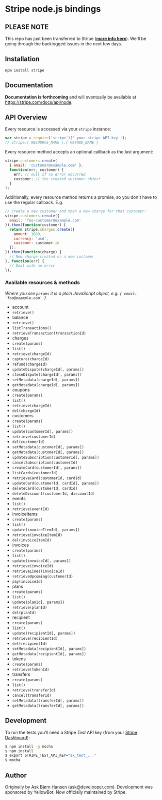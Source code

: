 # Stripe node.js bindings

## PLEASE NOTE

This repo has just been transferred to Stripe (**[more info here](https://github.com/stripe/stripe-node/wiki/Version-2)**). We'll be going through the backlogged issues in the next few days.

## Installation

`npm install stripe`

## Documentation

**Documentation is forthcoming** and will eventually be available at https://stripe.com/docs/api/node.

## API Overview

Every resource is accessed via your `stripe` instance:

```js
var stripe = require('stripe')(' your stripe API key ');
// stripe.{ RESOURCE_NAME }.{ METHOD_NAME }
```

Every resource method accepts an optional callback as the last argument:

```js
stripe.customers.create(
  { email: 'customer@example.com' },
  function(err, customer) {
    err; // null if no error occurred
    customer; // the created customer object
  }
);
```

Additionally, every resource method returns a promise, so you don't have to use the regular callback. E.g.

```js
// Create a new customer and then a new charge for that customer:
stripe.customers.create({
  email: 'foo-customer@example.com'
}).then(function(customer) {
  return stripe.charges.create({
    amount: 1600,
    currency: 'usd',
    customer: customer.id
  });
}).then(function(charge) {
  // New charge created on a new customer
}, function(err) {
  // Deal with an error
});
```

### Available resources & methods

*Where you see `params` it is a plain JavaScript object, e.g. `{ email: 'foo@example.com' }`*

 * account
  * `retrieve()`
 * balance
  * `retrieve()`
  * `listTransactions()`
  * `retrieveTransaction(transactionId)`
 * charges
  * `create(params)`
  * `list()`
  * `retrieve(chargeId)`
  * `capture(chargeId)`
  * `refund(chargeId)`
  * `updateDispute(chargeId[, params])`
  * `closeDispute(chargeId[, params])`
  * `setMetadata(chargeId[, params])`
  * `getMetadata(chargeId[, params])`
 * coupons
  * `create(params)`
  * `list()`
  * `retrieve(chargeId)`
  * `del(chargeId)`
 * customers
  * `create(params)`
  * `list()`
  * `update(customerId[, params])`
  * `retrieve(customerId)`
  * `del(customerId)`
  * `setMetadata(customerId[, params])`
  * `getMetadata(customerId[, params])`
  * `updateSubscription(customerId[, params])`
  * `cancelSubscription(customerId)`
  * `createCard(customerId[, params])`
  * `listCards(customerId)`
  * `retrieveCard(customerId, cardId)`
  * `updateCard(customerId, cardId[, params])`
  * `deleteCard(customerId, cardId)`
  * `deleteDiscount(customerId, discountId)`
 * events
  * `list()`
  * `retrieve(eventId)`
 * invoiceItems
  * `create(params)`
  * `list()`
  * `update(invoiceItemId[, params])`
  * `retrieve(invoiceItemId)`
  * `del(invoiceItemId)`
 * invoices
  * `create(params)`
  * `list()`
  * `update(invoiceId[, params])`
  * `retrieve(invoiceId)`
  * `retrieveLines(invoiceId)`
  * `retrieveUpcoming(customerId)`
  * `pay(invoiceId)`
 * plans
  * `create(params)`
  * `list()`
  * `update(planId[, params])`
  * `retrieve(planId)`
  * `del(planId)`
 * recipient
  * `create(params)`
  * `list()`
  * `update(recipientId[, params])`
  * `retrieve(recipientId)`
  * `del(recipientId)`
  * `setMetadata(recipientId[, params])`
  * `getMetadata(recipientId[, params])`
 * tokens
  * `create(params)`
  * `retrieve(tokenId)`
 * transfers
  * `create(params)`
  * `list()`
  * `retrieve(transferId)`
  * `cancel(transferId)`
  * `setMetadata(transferId[, params])`
  * `getMetadata(transferId[, params])`

## Development

To run the tests you'll need a Stripe *Test* API key (from your [Stripe Dashboard](https://manage.stripe.com)):

```bash
$ npm install -g mocha
$ npm install
$ export STRIPE_TEST_API_KEY="sk_test_..."
$ mocha
```

## Author

Originally by [Ask Bjørn Hansen](https://github.com/abh) (ask@develooper.com). Development was sponsored by YellowBot. Now officially maintained by Stripe.
